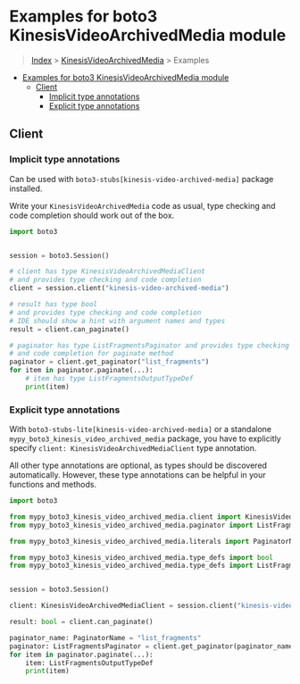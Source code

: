 <a id="examples-for-boto3-kinesisvideoarchivedmedia-module"></a>

# Examples for boto3 KinesisVideoArchivedMedia module

> [Index](../README.md) > [KinesisVideoArchivedMedia](./README.md) > Examples

- [Examples for boto3 KinesisVideoArchivedMedia module](#examples-for-boto3-kinesisvideoarchivedmedia-module)
  - [Client](#client)
    - [Implicit type annotations](#implicit-type-annotations)
    - [Explicit type annotations](#explicit-type-annotations)

<a id="client"></a>

## Client

<a id="implicit-type-annotations"></a>

### Implicit type annotations

Can be used with `boto3-stubs[kinesis-video-archived-media]` package installed.

Write your `KinesisVideoArchivedMedia` code as usual, type checking and code
completion should work out of the box.

```python
import boto3


session = boto3.Session()

# client has type KinesisVideoArchivedMediaClient
# and provides type checking and code completion
client = session.client("kinesis-video-archived-media")

# result has type bool
# and provides type checking and code completion
# IDE should show a hint with argument names and types
result = client.can_paginate()

# paginator has type ListFragmentsPaginator and provides type checking
# and code completion for paginate method
paginator = client.get_paginator("list_fragments")
for item in paginator.paginate(...):
    # item has type ListFragmentsOutputTypeDef
    print(item)
```

<a id="explicit-type-annotations"></a>

### Explicit type annotations

With `boto3-stubs-lite[kinesis-video-archived-media]` or a standalone
`mypy_boto3_kinesis_video_archived_media` package, you have to explicitly
specify `client: KinesisVideoArchivedMediaClient` type annotation.

All other type annotations are optional, as types should be discovered
automatically. However, these type annotations can be helpful in your functions
and methods.

```python
import boto3

from mypy_boto3_kinesis_video_archived_media.client import KinesisVideoArchivedMediaClient
from mypy_boto3_kinesis_video_archived_media.paginator import ListFragmentsPaginator

from mypy_boto3_kinesis_video_archived_media.literals import PaginatorName

from mypy_boto3_kinesis_video_archived_media.type_defs import bool
from mypy_boto3_kinesis_video_archived_media.type_defs import ListFragmentsOutputTypeDef


session = boto3.Session()

client: KinesisVideoArchivedMediaClient = session.client("kinesis-video-archived-media")

result: bool = client.can_paginate()

paginator_name: PaginatorName = "list_fragments"
paginator: ListFragmentsPaginator = client.get_paginator(paginator_name)
for item in paginator.paginate(...):
    item: ListFragmentsOutputTypeDef
    print(item)
```
